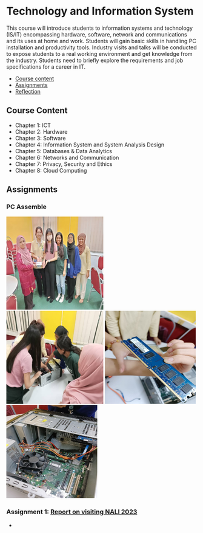 # Technology and Information System
This course will introduce students to information systems and technology (IS/IT) encompassing hardware, software, network and communications and its uses at home and work. Students will gain basic skills in handling PC installation and productivity tools. Industry visits and talks will be conducted to expose students to a real working environment and get knowledge from the industry. Students need to briefly explore the requirements and job specifications for a career in IT.

- [Course content](#course-content)
- [Assignments](#assignments)
- [Reflection](#reflection)

## Course Content
- Chapter 1: ICT
- Chapter 2: Hardware
- Chapter 3: Software
- Chapter 4: Information System and System Analysis Design
- Chapter 5: Databases & Data Analytics
- Chapter 6: Networks and Communication
- Chapter 7: Privacy, Security and Ethics
- Chapter 8: Cloud Computing

## Assignments 
### PC Assemble 
<p float="left">
<img src="photo_2024-01-18_21-42-03.jpg" alt="pc-assemble-1" width="256" height="245"/>
<img src="photo_2024-01-18_21-42-18.jpg" alt="pc-assemble-2" width="256" height="245"/>
<img src="photo_2024-01-18_21-42-22.jpg" width="240" height="245"/>
<img src="photo_2024-01-18_21-42-25.jpg" width="240" height="245"/>
<p>

### Assignment 1: [Report on visiting NALI 2023](https://github.com/xr-lim/Technology-and-Information-System-SECP1513-/blob/3b002fcbeadadd5f1ab0160236a15b35c8ddca79/Assignment%201.pdf)
- 
